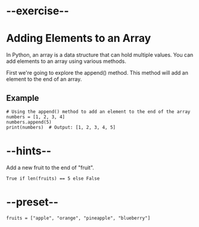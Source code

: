 # --exercise--

# Adding Elements to an Array

In Python, an array is a data structure that can hold multiple values. You can add elements to an array using various methods. 

First we're going to explore the append() method. This method will add an element to the end of an array.

## Example

```
# Using the append() method to add an element to the end of the array
numbers = [1, 2, 3, 4]
numbers.append(5)
print(numbers)  # Output: [1, 2, 3, 4, 5]
```

# --hints--

Add a new fruit to the end of "fruit".

```
True if len(fruits) == 5 else False
```

# --preset--

```
fruits = ["apple", "orange", "pineapple", "blueberry"]
```